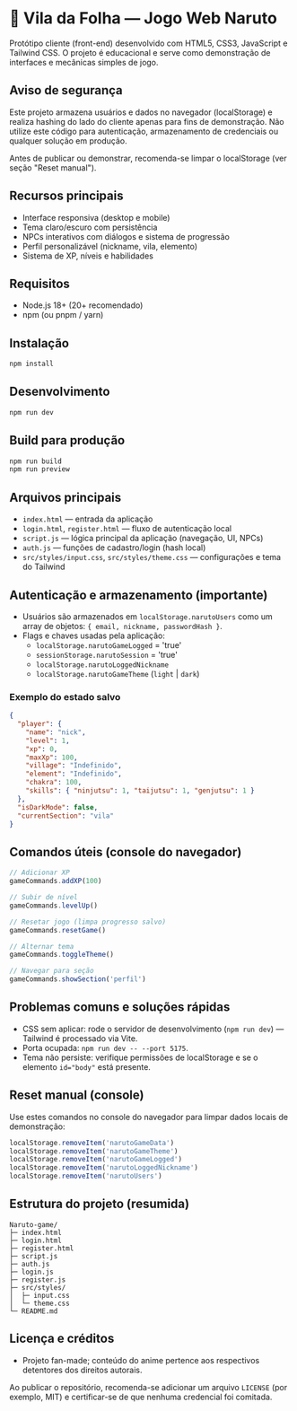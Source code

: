 # 🍃 Vila da Folha — Jogo Web Naruto

Protótipo cliente (front-end) desenvolvido com HTML5, CSS3, JavaScript e Tailwind CSS. O projeto é educacional e serve como demonstração de interfaces e mecânicas simples de jogo.

## Aviso de segurança

Este projeto armazena usuários e dados no navegador (localStorage) e realiza hashing do lado do cliente apenas para fins de demonstração. Não utilize este código para autenticação, armazenamento de credenciais ou qualquer solução em produção.

Antes de publicar ou demonstrar, recomenda-se limpar o localStorage (ver seção "Reset manual").

## Recursos principais

- Interface responsiva (desktop e mobile)
- Tema claro/escuro com persistência
- NPCs interativos com diálogos e sistema de progressão
- Perfil personalizável (nickname, vila, elemento)
- Sistema de XP, níveis e habilidades

## Requisitos

- Node.js 18+ (20+ recomendado)
- npm (ou pnpm / yarn)

## Instalação

```powershell
npm install
```

## Desenvolvimento

```powershell
npm run dev
```

## Build para produção

```powershell
npm run build
npm run preview
```

## Arquivos principais

- `index.html` — entrada da aplicação
- `login.html`, `register.html` — fluxo de autenticação local
- `script.js` — lógica principal da aplicação (navegação, UI, NPCs)
- `auth.js` — funções de cadastro/login (hash local)
- `src/styles/input.css`, `src/styles/theme.css` — configurações e tema do Tailwind

## Autenticação e armazenamento (importante)

- Usuários são armazenados em `localStorage.narutoUsers` como um array de objetos: `{ email, nickname, passwordHash }`.
- Flags e chaves usadas pela aplicação:
  - `localStorage.narutoGameLogged` = 'true'
  - `sessionStorage.narutoSession` = 'true'
  - `localStorage.narutoLoggedNickname`
  - `localStorage.narutoGameTheme` (`light` | `dark`)

### Exemplo do estado salvo

```json
{
  "player": {
    "name": "nick",
    "level": 1,
    "xp": 0,
    "maxXp": 100,
    "village": "Indefinido",
    "element": "Indefinido",
    "chakra": 100,
    "skills": { "ninjutsu": 1, "taijutsu": 1, "genjutsu": 1 }
  },
  "isDarkMode": false,
  "currentSection": "vila"
}
```

## Comandos úteis (console do navegador)

```js
// Adicionar XP
gameCommands.addXP(100)

// Subir de nível
gameCommands.levelUp()

// Resetar jogo (limpa progresso salvo)
gameCommands.resetGame()

// Alternar tema
gameCommands.toggleTheme()

// Navegar para seção
gameCommands.showSection('perfil')
```

## Problemas comuns e soluções rápidas

- CSS sem aplicar: rode o servidor de desenvolvimento (`npm run dev`) — Tailwind é processado via Vite.
- Porta ocupada: `npm run dev -- --port 5175`.
- Tema não persiste: verifique permissões de localStorage e se o elemento `id="body"` está presente.

## Reset manual (console)

Use estes comandos no console do navegador para limpar dados locais de demonstração:

```js
localStorage.removeItem('narutoGameData')
localStorage.removeItem('narutoGameTheme')
localStorage.removeItem('narutoGameLogged')
localStorage.removeItem('narutoLoggedNickname')
localStorage.removeItem('narutoUsers')
```

## Estrutura do projeto (resumida)

```
Naruto-game/
├─ index.html
├─ login.html
├─ register.html
├─ script.js
├─ auth.js
├─ login.js
├─ register.js
├─ src/styles/
│  ├─ input.css
│  └─ theme.css
└─ README.md
```

## Licença e créditos

- Projeto fan-made; conteúdo do anime pertence aos respectivos detentores dos direitos autorais.

Ao publicar o repositório, recomenda-se adicionar um arquivo `LICENSE` (por exemplo, MIT) e certificar-se de que nenhuma credencial foi comitada.

